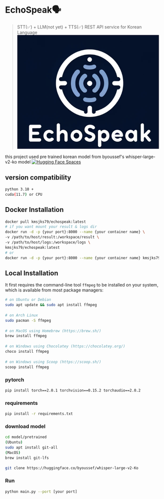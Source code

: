 # EchoSpeak🗣️
> STT(✅) + LLM(not yet) + TTS(✅) REST API service for Korean Language
![](img/echospeak_logo.png)

this project used pre trained korean model from byoussef's whisper-large-v2-ko model [![Hugging Face Spaces](https://img.shields.io/badge/%F0%9F%A4%97%20Hugging%20Face-Spaces-blue)](https://huggingface.co/byoussef/whisper-large-v2-Ko)

## version compatibility
```sh
python 3.10 +
cuda(11.7) or CPU
```

## Docker Installation
```sh
docker pull kmsjks79/echospeak:latest
# if you want mount your result & logs dir
docker run -d -p {your port}:8000 --name {your container name} \
-v /path/to/host/result:/workspace/result \
-v /path/to/host/logs:/workspace/logs \
kmsjks79/echospeak:latest
# or
docker run -d -p {your port}:8000 --name {your container name} kmsjks79/echospeak:latest
```

## Local Installation

It first requires the command-line tool `ffmpeg` to be installed on your system, which is available from most package managers:
```sh
# on Ubuntu or Debian
sudo apt update && sudo apt install ffmpeg

# on Arch Linux
sudo pacman -S ffmpeg

# on MacOS using Homebrew (https://brew.sh/)
brew install ffmpeg

# on Windows using Chocolatey (https://chocolatey.org/)
choco install ffmpeg

# on Windows using Scoop (https://scoop.sh/)
scoop install ffmpeg
```

### pytorch
```sh
pip install torch==2.0.1 torchvision==0.15.2 torchaudio==2.0.2
```

### requirements
```sh
pip install -r requirements.txt
```

### download model
```sh
cd model/pretrained
(Ubuntu)
sudo apt install git-all
(MacOS)
brew install git-lfs

git clone https://huggingface.co/byoussef/whisper-large-v2-Ko
```


### Run
```sh
python main.py --port [your port]
```
